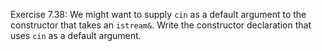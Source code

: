 Exercise 7.38: We might want to supply ```cin``` as a default argument to the constructor
that takes an ```istream&```. Write the constructor declaration that uses ```cin``` as a default
argument.